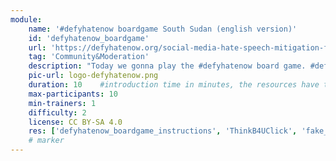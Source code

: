 ```yaml
---
module:
    name: '#defyhatenow boardgame South Sudan (english version)'
    id: 'defyhatenow_boardgame'
    url: 'https://defyhatenow.org/social-media-hate-speech-mitigation-field-guide/'
    tag: 'Community&Moderation'
    description: "Today we gonna play the #defyhatenow board game. #defyhatenow aims to raise awareness of and develop means for countering social media based hate speech, conflict rhetoric and directed online incitement to violence and to amplify ‘positive influencers’ occupying South Sudan’s social media landscape with voices of peacebuilding and counter-messaging rather than leaving that space open to agents of conflict."
    pic-url: logo-defyhatenow.png
    duration: 10    #introduction time in minutes, the resources have their own time blocks
    max-participants: 10
    min-trainers: 1
    difficulty: 2
    license: CC BY-SA 4.0
    res: ['defyhatenow_boardgame_instructions', 'ThinkB4UClick', 'fake_news', 'hate_speech', 'counter_hate_speech', 'ethical_journalism_guide', 'socialmedia_peace_activism' 'defyhatenow_boardgame']
    # marker
---  
```

